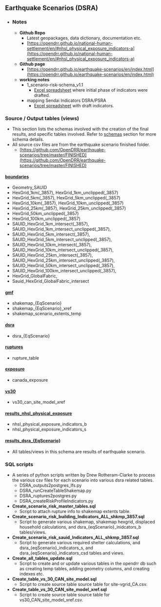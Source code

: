 ## Earthquake Scenarios (DSRA)
- ### Notes
	- **Github Repo**
	    - Latest geopackages, data dictionary, documentation etc.
	    - [https://opendrr.github.io/national-human-settlement/en/#nhsl_physical_exposure_indicators-a](https://opendrr.github.io/national-human-settlement/en/#nhsl_physical_exposure_indicators-a)
	- **Github page**
	    - [https://opendrr.github.io/earthquake-scenarios/en/index.html](https://opendrr.github.io/earthquake-scenarios/en/index.html)
	-	**working notes**
		-  1_scenario-risk-schema_v1.1
			- [Excel spreadsheet](https://github.com/wkhchow/model-factory/blob/master/documentation/1_scenario-risk-schema_v1.1.xlsx) where initial phase of indicators were drafted.
		- mapping Sendai Indicators DSRA/PSRA
			- [Excel spreadsheet](https://github.com/wkhchow/model-factory/blob/master/documentation/mapping%20Sendai%20Indicators%20DSRA_PSRA.xlsx) with draft indicators.

### Source / Output tables (views) 
- This section lists the schemas involved with the creation of the final results, and specific tables involved. Refer to [schemas](schemas.md) section for more schema details. 
- All source csv files are from the earthquake scenario finished folder.
	- [https://github.com/OpenDRR/earthquake-scenarios/tree/master/FINISHED](https://github.com/OpenDRR/earthquake-scenarios/tree/master/FINISHED)

#### [boundaries](schemas.md#boundaries)
- Geometry_SAUID
- HexGrid_1km(_3857), HexGrid_1km_unclipped(_3857)
- HexGrid_5km(_3857), HexGrid_5km_unclipped(_3857)
- HexGrid_10km(_3857), HexGrid_10km_unclipped(_3857) 
- HexGrid_25km(_3857), HexGrid_25km_unclipped(_3857) 
- HexGrid_50km_unclipped(_3857)
- HexGrid_100km_unclipped(_3857)
- SAUID_HexGrid_1km_intersect(_3857), SAUID_HexGrid_1km_intersect_unclipped(_3857), 
- SAUID_HexGrid_5km_intersect(_3857), SAUID_HexGrid_5km_intersect_unclipped(_3857), 
- SAUID_HexGrid_10km_intersect(_3857), SAUID_HexGrid_10km_intersect_unclipped(_3857), 
- SAUID_HexGrid_25km_intersect(_3857), SAUID_HexGrid_25km_intersect_unclipped(_3857), 
- SAUID_HexGrid_50km_intersect_unclipped(_3857), 
- SAUID_HexGrid_100km_intersect_unclipped(_3857), 
- HexGrid_GlobalFabric,
- Sauid_HexGrid_GlobalFabric_intersect

#### [gmf](schemas.md#gmf)
- shakemap_{EqScenario}
- shakemap_{EqScenario}_xref
- shakemap_scenario_extents_temp

#### [dsra](schemas.md#dsra)
- dsra_{EqScenario}

#### [ruptures](schemas.md#ruptures)
- rupture_table

#### [exposure](schemas.md#exposure)
- canada_exposure

#### [vs30](schemas.md#vs30)
- vs30_can_site_model_xref

#### [results_nhsl_physical_exposure](schemas.md#results_nhsl_physical_exposure)
- nhsl_physical_exposure_indicators_b
- nhsl_physical_exposure_indicators_s

#### [results_dsra_{EqScenario}](schemas.md#results_dsra_{EqScenario})
- All tables/views in this schema are results of earthquake scenario.

### SQL scripts
- A series of python scripts written by Drew Rotheram-Clarke to process the various csv files for each scenario into various dsra related tables.
	- DSRA_outputs2postgres_lfs.py
	- DSRA_runCreateTableShakemap.py
	- DSRA_ruptures2postgres.py
	- DSRA_createRiskProfileIndicators.py
- **Create_scenario_risk_master_tables.sql**
	- Script to attach rupture info to shakemap extents table.
- **Create_scenario_risk_building_Indicators_ALL_shkmp_3857.sql**
	- Script to generate various shakemap, shakemap hexgrid, displaced household calculations, and dsra_{eqScenario}_inidcators_b tables/views.
- **Create_scenario_risk_sauid_Indicators_ALL_shkmp_3857.sql**
	- Script to generate various required shelter calculations, and dsra_{eqScenario}\_indicators_s, and dsra_{eqScenario}\_indicators_csd tables and views.
- **Create_all_tables_update.sql**
	- Script to create and or update various tables in the opendrr db such as creating temp tables, adding geometry columns, and creating indexes etc.
- **Create_table_vs_30_CAN_site_model.sql**
	- Script to create source table source table for site-vgrid_CA.csv.
- **Create_table_vs_30_CAN_site_model_xref.sql**
	- Script to create source table source table for vs30_CAN_site_model_xref.csv.